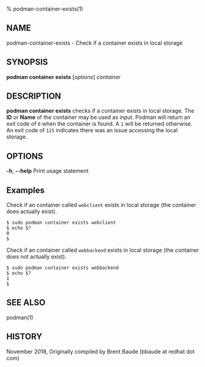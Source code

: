 % podman-container-exists(1)

## NAME
podman-container-exists - Check if a container exists in local storage

## SYNOPSIS
**podman container exists** [*options*] *container*

## DESCRIPTION
**podman container exists** checks if a container exists in local storage. The **ID** or **Name**
of the container may be used as input.  Podman will return an exit code
of `0` when the container is found.  A `1` will be returned otherwise. An exit code of `125` indicates there
was an issue accessing the local storage.

## OPTIONS

**-h**, **--help**
Print usage statement

## Examples

Check if an container called `webclient` exists in local storage (the container does actually exist).
```
$ sudo podman container exists webclient
$ echo $?
0
$
```

Check if an container called `webbackend` exists in local storage (the container does not actually exist).
```
$ sudo podman container exists webbackend
$ echo $?
1
$
```

## SEE ALSO
podman(1)

## HISTORY
November 2018, Originally compiled by Brent Baude (bbaude at redhat dot com)
